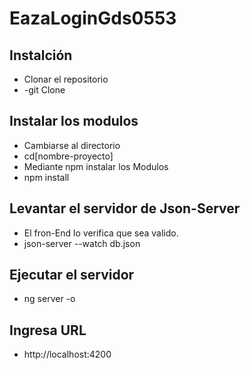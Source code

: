 # EazaLoginGds0553
## Instalción 
- Clonar el repositorio
- -git Clone

## Instalar los modulos 
- Cambiarse al directorio
- cd[nombre-proyecto]
- Mediante npm instalar los Modulos
- npm install

## Levantar el servidor de Json-Server
- El fron-End lo verifica que sea valido.
- json-server --watch db.json

## Ejecutar el servidor 
- ng server -o

## Ingresa URL
- http://localhost:4200



